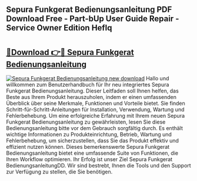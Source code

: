 ## Sepura Funkgerat Bedienungsanleitung PDF Download Free - Part-bUp User Guide Repair - Service Owner Edition Heflq

# <h2><a href="http://df4mdt.blite.top/?on=Sepura+Funkgerat+Bedienungsanleitung">🔗Download 👉🔴 Sepura Funkgerat Bedienungsanleitung</a></h2>

[![Sepura Funkgerat Bedienungsanleitung new download](https://i.imgur.com/lujVjoI.png)](http://df4mdt.blite.top/?on=Sepura+Funkgerat+Bedienungsanleitung)
Hallo und willkommen zum Benutzerhandbuch für Ihr neu integriertes Sepura Funkgerat Bedienungsanleitung. Dieser Leitfaden soll Ihnen helfen, das Beste aus Ihrem Produkt herauszuholen, indem er einen umfassenden Überblick über seine Merkmale, Funktionen und Vorteile bietet. Sie finden Schritt-für-Schritt-Anleitungen für Installation, Verwendung, Wartung und Fehlerbehebung. Um eine erfolgreiche Erfahrung mit Ihrem neuen Sepura Funkgerat Bedienungsanleitung zu gewährleisten, lesen Sie diese Bedienungsanleitung bitte vor dem Gebrauch sorgfältig durch. Es enthält wichtige Informationen zu Produkteinrichtung, Betrieb, Wartung und Fehlerbehebung, um sicherzustellen, dass Sie das Produkt effektiv und effizient nutzen können. Dieses bemerkenswerte Sepura Funkgerat Bedienungsanleitung bietet eine umfassende Suite von Funktionen, die Ihren Workflow optimieren. Ihr Erfolg ist unser Ziel Sepura Funkgerat BedienungsanleitungDD. Wir sind bestrebt, Ihnen die Tools und den Support zur Verfügung zu stellen, die Sie benötigen.
